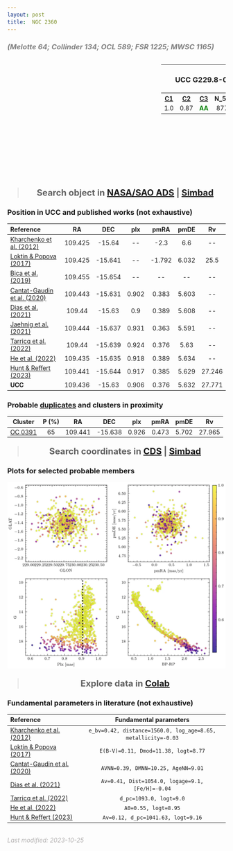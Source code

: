 ```yaml
---
layout: post
title:  NGC 2360
---
```

<h3><span style="color: #808080;"><i>(Melotte 64; Collinder 134; OCL 589; FSR 1225; MWSC 1165)</i></span></h3>
<div style="display: flex; justify-content: space-between;">
 <div style="text-align: center;">
 <!-- Left block -->
 <div id="aladin-lite-div" style="width:355px;height:250px;"></div>
 <script type="text/javascript" src="https://aladin.cds.unistra.fr/AladinLite/api/v3/latest/aladin.js" charset="utf-8"></script>
 <script type="text/javascript">
   let aladin;
   A.init.then(() => {
      aladin = A.aladin('#aladin-lite-div', {survey: "P/DSS2/color", fov:0.36, target: "109.436 -15.63"});
   });
 </script>
</div>
<!-- Left block -->

<table style="text-align: center; width:355px;height:250px;">
  <!-- Row 1 (title) -->
  <tr>
    <td colspan="5"><h3>UCC G229.8-01.4</h3></td>
  </tr>
  <!-- Row 2 -->
  <tr>
    <th><a href="https://ucc.ar/faq#what-are-the-c1-c2-and-c3-parameters" title="Photometric class">C1</a></th>
    <th><a href="https://ucc.ar/faq#what-are-the-c1-c2-and-c3-parameters" title="Density class">C2</a></th>
    <th><a href="https://ucc.ar/faq#what-are-the-c1-c2-and-c3-parameters" title="Combined class">C3</a></th>
    <th><div title="Stars with membership probability >50%">N_50</div></th>
    <th><div title="Radius that contains half the members [arcmin]">r_50</div></th>
  </tr>
  <!-- Row 3 -->
  <tr>
    <td>1.0</td>
    <td>0.87</td>
    <td><span style="color: green; font-weight: bold;">A</span><span style="color: green; font-weight: bold;">A</span></td>
    <td>877</td>
    <td>10.8</td>
  </tr>
</table>
</div>

> <p style="text-align:center; font-weight: bold; font-size:20px">Search object in <a href="https://ui.adsabs.harvard.edu/search/q=%20collection%3Aastronomy%20body%3A%22NGC%202360%22&sort=date%20desc%2C%20bibcode%20desc&p_=0" target="_blank">NASA/SAO ADS</a> | <a href="https://simbad.cds.unistra.fr/simbad/sim-id-refs?Ident=ngc2360" target="_blank">Simbad</a></p>


### Position in UCC and published works (not exhaustive)

| Reference    | RA    | DEC   | plx  | pmRA  | pmDE   |  Rv  |
| :---         | :---: | :---: | :---: | :---: | :---: | :---: |
|[Kharchenko et al. (2012)](https://ui.adsabs.harvard.edu/abs/2012A%26A...543A.156K) | 109.425 | -15.64 | -- | -2.3 | 6.6 | -- |
|[Loktin & Popova (2017)](https://ui.adsabs.harvard.edu/abs/2017AstBu..72..257L/abstract) | 109.425 | -15.641 | -- | -1.792 | 6.032 | 25.5 |
|[Bica et al. (2019)](https://ui.adsabs.harvard.edu/abs/2019AJ....157...12B/abstract) | 109.455 | -15.654 | -- | -- | -- | -- |
|[Cantat-Gaudin et al. (2020)](https://ui.adsabs.harvard.edu/abs/2020A%26A...640A...1C) | 109.443 | -15.631 | 0.902 | 0.383 | 5.603 | -- |
|[Dias et al. (2021)](https://ui.adsabs.harvard.edu/abs/2021MNRAS.504..356D) | 109.44 | -15.63 | 0.9 | 0.389 | 5.608 | -- |
|[Jaehnig et al. (2021)](https://ui.adsabs.harvard.edu/abs/2021ApJ...923..129J/abstract) | 109.444 | -15.637 | 0.931 | 0.363 | 5.591 | -- |
|[Tarricq et al. (2022)](https://ui.adsabs.harvard.edu/abs/2022A%26A...659A..59T/abstract) | 109.44 | -15.639 | 0.924 | 0.376 | 5.63 | -- |
|[He et al. (2022)](https://ui.adsabs.harvard.edu/abs/2022ApJS..262....7H/abstract) | 109.435 | -15.635 | 0.918 | 0.389 | 5.634 | -- |
|[Hunt & Reffert (2023)](https://ui.adsabs.harvard.edu/abs/2023arXiv230313424H/abstract) | 109.441 | -15.644 | 0.917 | 0.385 | 5.629 | 27.246 |
| **UCC** |109.436 | -15.63 | 0.906 | 0.376 | 5.632 | 27.771 |


### Probable <a href="https://ucc.ar/faq#probable-duplicates" title="See FAQ for definition of proximity">duplicates</a> and clusters in proximity

| Cluster | P (%) | RA    | DEC   | plx   | pmRA  | pmDE  | Rv    |
| :---:   | :---: | :---: | :---: | :---: | :---: | :---: | :---: |
|[OC 0391](https://ucc.ar/_clusters/oc0391/)| 65 | 109.441 | -15.638 | 0.926 | 0.473 | 5.702 | 27.965 |

> <p style="text-align:center; font-weight: bold; font-size:20px">Search coordinates in <a href="https://cdsportal.u-strasbg.fr/?target=109.436,-15.63" target="_blank">CDS</a> | <a href="https://simbad.cds.unistra.fr/mobile/object_list.html?coord=109.436%20-15.63&output=json&radius=5&userEntry=ngc2360" target="_blank">Simbad</a></p>

### Plots for selected probable members

![CLUSTER](https://raw.githubusercontent.com/ucc23/Q3N/main/plots/ngc2360.webp)


> <p style="text-align:center; font-weight: bold; font-size:20px">Explore data in <a href="https://colab.research.google.com/github/UCC23/Q3N/blob/master/notebooks/ngc2360.ipynb" target="_blank">Colab</a></p>


### Fundamental parameters in literature (not exhaustive)

| Reference |  Fundamental parameters |
| :---         |     :---:      |
| [Kharchenko et al. (2012)](https://ui.adsabs.harvard.edu/abs/2012A%26A...543A.156K) | `e_bv=0.42, distance=1560.0, log_age=8.65, metallicity=-0.03` |
| [Loktin & Popova (2017)](https://ui.adsabs.harvard.edu/abs/2017AstBu..72..257L/abstract) | `E(B-V)=0.11, Dmod=11.38, logt=8.77` |
| [Cantat-Gaudin et al. (2020)](https://ui.adsabs.harvard.edu/abs/2020A%26A...640A...1C) | `AVNN=0.39, DMNN=10.25, AgeNN=9.01` |
| [Dias et al. (2021)](https://ui.adsabs.harvard.edu/abs/2021MNRAS.504..356D) | `Av=0.41, Dist=1054.0, logage=9.1, [Fe/H]=-0.04` |
| [Tarricq et al. (2022)](https://ui.adsabs.harvard.edu/abs/2022A%26A...659A..59T/abstract) | `d_pc=1093.0, logt=9.0` |
| [He et al. (2022)](https://ui.adsabs.harvard.edu/abs/2022ApJS..262....7H/abstract) | `A0=0.55, logt=8.95` |
| [Hunt & Reffert (2023)](https://ui.adsabs.harvard.edu/abs/2023arXiv230313424H/abstract) | `Av=0.12, d_pc=1041.63, logt=9.16` |

<br>
<font color="b3b1b1"><i>Last modified: 2023-10-25</i></font>

